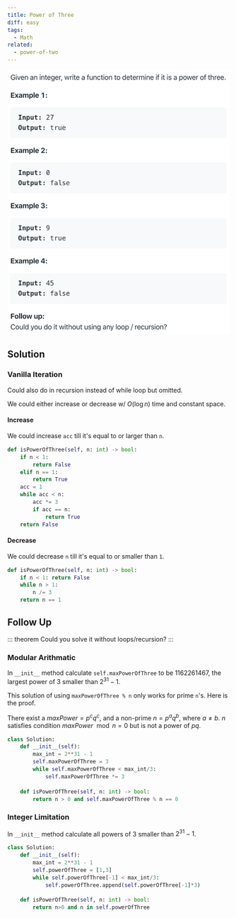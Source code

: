 ```yaml
---
title: Power of Three
diff: easy
tags:
  - Math
related:
  - power-of-two
---
```


<img class="medium-zoom" src="/algo/power-of-three.png" alt="https://leetcode.com/problems/power-of-three">

## Solution

### Vanilla Iteration

Could also do in recursion instead of while loop but omitted.

We could either increase or decrease w/ $O(\log n)$ time and constant space.

#### Increase

We could increase `acc` till it's equal to or larger than `n`.

```py
def isPowerOfThree(self, n: int) -> bool:
    if n < 1:
        return False
    elif n == 1:
        return True
    acc = 1
    while acc < n:
        acc *= 3
        if acc == n:
            return True
    return False
```

#### Decrease

We could decrease `n` till it's equal to or smaller than `1`.

```py
def isPowerOfThree(self, n: int) -> bool:
    if n < 1: return False
    while n > 1:
        n /= 3
    return n == 1
```

## Follow Up

::: theorem
Could you solve it without loops/recursion?
:::

### Modular Arithmatic

In `__init__` method calculate `self.maxPowerOfThree` to be 1162261467, the largest power of 3 smaller than $2^{31} - 1$.

This solution of using `maxPowerOfThree % n` only works for prime `n`'s. Here is the proof.

There exist a $maxPower=p^c q^c$, and a non-prime $n = p^a q^b$, where $a\neq b$. $n$ satisfies condition $maxPower \mod n = 0$ but is not a power of $pq$.

```py
class Solution:
    def __init__(self):
        max_int = 2**31 - 1
        self.maxPowerOfThree = 3
        while self.maxPowerOfThree < max_int/3:
            self.maxPowerOfThree *= 3

    def isPowerOfThree(self, n: int) -> bool:
        return n > 0 and self.maxPowerOfThree % n == 0
```

### Integer Limitation

In `__init__` method calculate all powers of 3 smaller than $2^{31} - 1$.

```py
class Solution:
    def __init__(self):
        max_int = 2**31 - 1
        self.powerOfThree = [1,3]
        while self.powerOfThree[-1] < max_int/3:
            self.powerOfThree.append(self.powerOfThree[-1]*3)

    def isPowerOfThree(self, n: int) -> bool:
        return n>0 and n in self.powerOfThree
```
